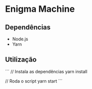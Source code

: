 # Enigma Machine

## Dependências
- Node.js
- Yarn 

## Utilização
´´´
// Instala as dependências
yarn install

// Roda o script
yarn start
´´´